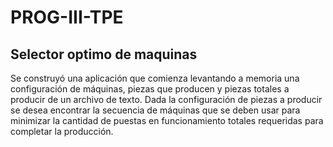 # PROG-III-TPE
## Selector optimo de maquinas

Se construyó una aplicación que comienza levantando a memoria una configuración de máquinas, piezas que producen y piezas totales a producir de un archivo de texto.
Dada la configuración de piezas a producir se desea encontrar la secuencia de máquinas que se deben usar para minimizar la cantidad de puestas en funcionamiento totales requeridas para completar la producción.
